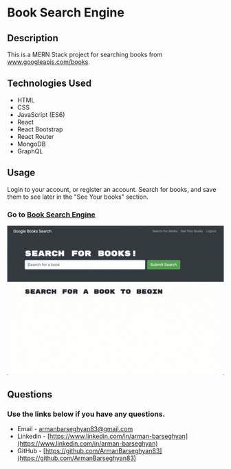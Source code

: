 # Book Search Engine

## Description
This is a MERN Stack project for searching books from www.googleapis.com/books.

## Technologies Used
- HTML
- CSS
- JavaScript (ES6)
- React
- React Bootstrap
- React Router
- MongoDB
- GraphQL

## Usage
Login to your account, or register an account. Search for books, and save them to see later in the "See Your books" section. 

### Go to [Book Search Engine](https://book-search-6x8o.onrender.com)

![About Me page](./Assets/21-mern-homework-demo-01.gif)

## Questions
### Use the links below if you have any questions.
- Email - [armanbarseghyan83@gmail.com](mailto:armanbarseghyan83@gmail.com)
- Linkedin - [https://www.linkedin.com/in/arman-barseghyan](https://www.linkedin.com/in/arman-barseghyan)
- GitHub - [https://github.com/ArmanBarseghyan83](https://github.com/ArmanBarseghyan83)
